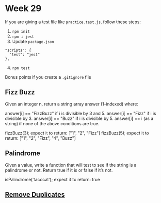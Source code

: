 # Week 29

If you are giving a test file like `practice.test.js`, follow these steps:

1. `npm init`
2. `npm i jest`
3. Update `package.json`
```
"scripts": {
  "test": "jest"
},
```
4. `npm test`

Bonus points if you create a `.gitignore` file

## Fizz Buzz

Given an integer n, return a string array answer (1-indexed) where:

answer[i] == "FizzBuzz" if i is divisible by 3 and 5.
answer[i] == "Fizz" if i is divisible by 3.
answer[i] == "Buzz" if i is divisible by 5.
answer[i] == i (as a string) if none of the above conditions are true.

fizzBuzz(3);
expect it to return: ["1", "2", "Fizz"]
fizzBuzz(5);
expect it to return: ["1", "2", "Fizz", "4", "Buzz"]

## Palindrome

Given a value, write a function that will test to see if the string is a palindrome or not. Return true if it is or false if it’s not.

isPalindrome('tacocat');
expect it to return: true

## [Remove Duplicates](https://leetcode.com/problems/remove-duplicates-from-sorted-array/)
